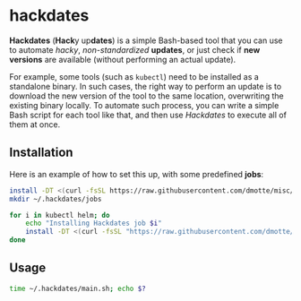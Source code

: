 # hackdates

**Hackdates** (**Hack**y up**dates**) is a simple Bash-based tool that you can use to automate _hacky_, _non-standardized_ **updates**, or just check if **new versions** are available (without performing an actual update).

For example, some tools (such as `kubectl`) need to be installed as a standalone binary. In such cases, the right way to perform an update is to download the new version of the tool to the same location, overwriting the existing binary locally. To automate such process, you can write a simple Bash script for each tool like that, and then use _Hackdates_ to execute all of them at once.

## Installation

Here is an example of how to set this up, with some predefined **jobs**:

```bash
install -DT <(curl -fsSL https://raw.githubusercontent.com/dmotte/misc/main/scripts/hackdates/main.sh) ~/.hackdates/main.sh
mkdir ~/.hackdates/jobs

for i in kubectl helm; do
    echo "Installing Hackdates job $i"
    install -DT <(curl -fsSL "https://raw.githubusercontent.com/dmotte/misc/main/scripts/hackdates/jobs/$i.sh") "$HOME/.hackdates/jobs/$i.sh"
done
```

## Usage

```bash
time ~/.hackdates/main.sh; echo $?
```
